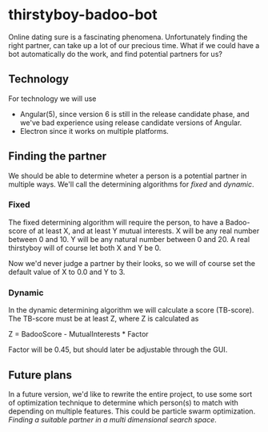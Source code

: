 # thirstyboy-badoo-bot
Online dating sure is a fascinating phenomena. Unfortunately finding the right partner, can take up a lot of our precious time. What if we could have a bot automatically do the work, and find potential partners for us?

## Technology
For technology we will use
 * Angular(5), since version 6 is still in the release candidate phase, and we've bad experience using release candidate versions of Angular.
 * Electron since it works on multiple platforms.
 
## Finding the partner
We should be able to determine wheter a person is a potential partner in multiple ways. We'll call the determining algorithms for *fixed* and *dynamic*.

### Fixed
The fixed determining algorithm will require the person, to have a Badoo-score of at least X, and at least Y mutual interests. X will be any real number between 0 and 10. Y will be any natural number between 0 and 20. A real thirstyboy will of course let both X and Y be 0.

Now we'd never judge a partner by their looks, so we will of course set the default value of X to 0.0 and Y to 3.

### Dynamic
In the dynamic determining algorithm we will calculate a score (TB-score). The TB-score must be at least Z, where Z is calculated as

Z = BadooScore - MutualInterests * Factor

Factor will be 0.45, but should later be adjustable through the GUI.

## Future plans
In a future version, we'd like to rewrite the entire project, to use some sort of optimization technique to determine which person(s) to match with depending on multiple features. This could be particle swarm optimization. *Finding a suitable partner in a multi dimensional search space*.